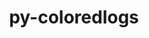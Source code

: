 ---
title: "py-coloredlogs"
layout: cache
categories: [package, develop]
meta: {"compilers": ["none"], "num_specs": 30, "num_specs_by_stack": {"radiuss": 30, "root": 30}, "oss": ["ubuntu18.04"], "platforms": ["linux"], "stacks": ["radiuss", "root"], "targets": ["x86_64_v3"], "versions": ["15.0.1"]}
spec_details: [{"compiler": "none", "hash": "26zdo52sa23gxolgkcgckwyttulgs7ym", "os": "ubuntu18.04", "platform": "linux", "size": "-", "stacks": ["radiuss", "root"], "target": "x86_64_v3", "variants": ["build_system=python_pip"], "versions": ["15.0.1"]}, {"compiler": "none", "hash": "2outzbrkchefkgmtk7zevzlrze4ytpkz", "os": "ubuntu18.04", "platform": "linux", "size": "-", "stacks": ["radiuss", "root"], "target": "x86_64_v3", "variants": ["build_system=python_pip"], "versions": ["15.0.1"]}, {"compiler": "none", "hash": "2y64sithtw6bscc7thjkg3sr6ylf3wcm", "os": "ubuntu18.04", "platform": "linux", "size": "-", "stacks": ["radiuss", "root"], "target": "x86_64_v3", "variants": ["build_system=python_pip"], "versions": ["15.0.1"]}, {"compiler": "none", "hash": "3jqjyw6ngwgylgdzcas54a5qqikaaeay", "os": "ubuntu18.04", "platform": "linux", "size": "-", "stacks": ["radiuss", "root"], "target": "x86_64_v3", "variants": ["build_system=python_pip"], "versions": ["15.0.1"]}, {"compiler": "none", "hash": "4r2wql7iwfxuewu2ndizdgcp6ue2gapy", "os": "ubuntu18.04", "platform": "linux", "size": "-", "stacks": ["radiuss", "root"], "target": "x86_64_v3", "variants": ["build_system=python_pip"], "versions": ["15.0.1"]}, {"compiler": "none", "hash": "53rb66g3lpyeabkoyrm62lfizqjh3ci6", "os": "ubuntu18.04", "platform": "linux", "size": "-", "stacks": ["radiuss", "root"], "target": "x86_64_v3", "variants": ["build_system=python_pip"], "versions": ["15.0.1"]}, {"compiler": "none", "hash": "6qvhldq6j4tv5nhiq6mamwps6prn75ho", "os": "ubuntu18.04", "platform": "linux", "size": "-", "stacks": ["radiuss", "root"], "target": "x86_64_v3", "variants": ["build_system=python_pip"], "versions": ["15.0.1"]}, {"compiler": "none", "hash": "7tcvenjiat23qw3gzyoqo536v4jfdsbn", "os": "ubuntu18.04", "platform": "linux", "size": "-", "stacks": ["radiuss", "root"], "target": "x86_64_v3", "variants": ["build_system=python_pip"], "versions": ["15.0.1"]}, {"compiler": "none", "hash": "a4kph66pl5knd2jjdltt7vfirs6u6xfd", "os": "ubuntu18.04", "platform": "linux", "size": "-", "stacks": ["radiuss", "root"], "target": "x86_64_v3", "variants": ["build_system=python_pip"], "versions": ["15.0.1"]}, {"compiler": "none", "hash": "ao5tggurrlvx2xtted74d6c6j2ae7k2x", "os": "ubuntu18.04", "platform": "linux", "size": "-", "stacks": ["radiuss", "root"], "target": "x86_64_v3", "variants": ["build_system=python_pip"], "versions": ["15.0.1"]}, {"compiler": "none", "hash": "b5uuu37s4hzbwwx6asvqw4sutv2hsteu", "os": "ubuntu18.04", "platform": "linux", "size": "-", "stacks": ["radiuss", "root"], "target": "x86_64_v3", "variants": ["build_system=python_pip"], "versions": ["15.0.1"]}, {"compiler": "none", "hash": "bd63qqyauykzmj7dh46p2o6kupw6flip", "os": "ubuntu18.04", "platform": "linux", "size": "-", "stacks": ["radiuss", "root"], "target": "x86_64_v3", "variants": ["build_system=python_pip"], "versions": ["15.0.1"]}, {"compiler": "none", "hash": "cgjs6mmbzlarfhzmr7bplbehzr2x3ecu", "os": "ubuntu18.04", "platform": "linux", "size": "-", "stacks": ["radiuss", "root"], "target": "x86_64_v3", "variants": ["build_system=python_pip"], "versions": ["15.0.1"]}, {"compiler": "none", "hash": "gl3dmpcfpfcqyhdtmb34urmu2o6pgmix", "os": "ubuntu18.04", "platform": "linux", "size": "-", "stacks": ["radiuss", "root"], "target": "x86_64_v3", "variants": ["build_system=python_pip"], "versions": ["15.0.1"]}, {"compiler": "none", "hash": "gmwvdyi24inkwm6evzrlrwtqqv5vw35s", "os": "ubuntu18.04", "platform": "linux", "size": "-", "stacks": ["radiuss", "root"], "target": "x86_64_v3", "variants": ["build_system=python_pip"], "versions": ["15.0.1"]}, {"compiler": "none", "hash": "hhi3yjj6ih22lclfx4e4f46l6rs5zeiv", "os": "ubuntu18.04", "platform": "linux", "size": "-", "stacks": ["radiuss", "root"], "target": "x86_64_v3", "variants": ["build_system=python_pip"], "versions": ["15.0.1"]}, {"compiler": "none", "hash": "j7mcp4naoukwkkmqzfrwscx5shubov7p", "os": "ubuntu18.04", "platform": "linux", "size": "-", "stacks": ["radiuss", "root"], "target": "x86_64_v3", "variants": ["build_system=python_pip"], "versions": ["15.0.1"]}, {"compiler": "none", "hash": "mb3nlchy74twqwfr6f3f7wzsedzb7rob", "os": "ubuntu18.04", "platform": "linux", "size": "-", "stacks": ["radiuss", "root"], "target": "x86_64_v3", "variants": ["build_system=python_pip"], "versions": ["15.0.1"]}, {"compiler": "none", "hash": "mvujki5spistqbre5mt5n2rvxnmleqte", "os": "ubuntu18.04", "platform": "linux", "size": "-", "stacks": ["radiuss", "root"], "target": "x86_64_v3", "variants": ["build_system=python_pip"], "versions": ["15.0.1"]}, {"compiler": "none", "hash": "nugdfhfgyow7fl4hbeoivz577ojbq6li", "os": "ubuntu18.04", "platform": "linux", "size": "-", "stacks": ["radiuss", "root"], "target": "x86_64_v3", "variants": ["build_system=python_pip"], "versions": ["15.0.1"]}, {"compiler": "none", "hash": "o7ekb3yqu2ynztbv7wdrcjld2jiekgzn", "os": "ubuntu18.04", "platform": "linux", "size": "-", "stacks": ["radiuss", "root"], "target": "x86_64_v3", "variants": ["build_system=python_pip"], "versions": ["15.0.1"]}, {"compiler": "none", "hash": "r2sb65nj5tifxjhvqyuqdj5ih5y54ljg", "os": "ubuntu18.04", "platform": "linux", "size": "-", "stacks": ["radiuss", "root"], "target": "x86_64_v3", "variants": ["build_system=python_pip"], "versions": ["15.0.1"]}, {"compiler": "none", "hash": "rws6snchfl6kltwgbxfmfofympkv2rqq", "os": "ubuntu18.04", "platform": "linux", "size": "-", "stacks": ["radiuss", "root"], "target": "x86_64_v3", "variants": ["build_system=python_pip"], "versions": ["15.0.1"]}, {"compiler": "none", "hash": "ufv3ipu4o6e2qytxkcg4vsxdhacvtxbs", "os": "ubuntu18.04", "platform": "linux", "size": "-", "stacks": ["radiuss", "root"], "target": "x86_64_v3", "variants": ["build_system=python_pip"], "versions": ["15.0.1"]}, {"compiler": "none", "hash": "v6p242fqv7jysc4i7scrsd5clklnl2pi", "os": "ubuntu18.04", "platform": "linux", "size": "-", "stacks": ["radiuss", "root"], "target": "x86_64_v3", "variants": ["build_system=python_pip"], "versions": ["15.0.1"]}, {"compiler": "none", "hash": "xjf57neg7teaejazilnpvdoenqgf3f2b", "os": "ubuntu18.04", "platform": "linux", "size": "-", "stacks": ["radiuss", "root"], "target": "x86_64_v3", "variants": ["build_system=python_pip"], "versions": ["15.0.1"]}, {"compiler": "none", "hash": "xso6gkdxv7kefehrhushkxq5qunxvjsx", "os": "ubuntu18.04", "platform": "linux", "size": "-", "stacks": ["radiuss", "root"], "target": "x86_64_v3", "variants": ["build_system=python_pip"], "versions": ["15.0.1"]}, {"compiler": "none", "hash": "xuyb5m5ng7k7sxu3afegzujwzshodikg", "os": "ubuntu18.04", "platform": "linux", "size": "-", "stacks": ["radiuss", "root"], "target": "x86_64_v3", "variants": ["build_system=python_pip"], "versions": ["15.0.1"]}, {"compiler": "none", "hash": "yv2iu2vza3mjmdipi4ctwlgsea6mqm5z", "os": "ubuntu18.04", "platform": "linux", "size": "-", "stacks": ["radiuss", "root"], "target": "x86_64_v3", "variants": ["build_system=python_pip"], "versions": ["15.0.1"]}, {"compiler": "none", "hash": "zualqxd5ecrolo3z662rqwy4xaungppr", "os": "ubuntu18.04", "platform": "linux", "size": "-", "stacks": ["radiuss", "root"], "target": "x86_64_v3", "variants": ["build_system=python_pip"], "versions": ["15.0.1"]}]
---